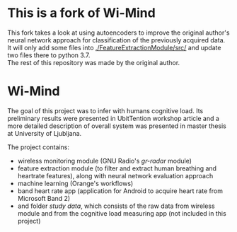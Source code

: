 # This is a fork of Wi-Mind
This fork takes a look at using autoencoders to improve the original author's neural network approach for classification of the previously acquired data.  
It will only add some files into [./FeatureExtractionModule/src/](/FeatureExtractionModule/src/) and update two files there to python 3.7.  
The rest of this repository was made by the original author.  

# Wi-Mind

The goal of this project was to infer with humans cognitive load. Its preliminary results were presented in UbitTention workshop article and a more detailed description of overall system was presented in master thesis at University of Ljubljana.

The project contains:
* wireless monitoring module (GNU Radio's *gr-radar* module) 
* feature extraction module (to filter and extract human breathing and heartrate features), along with neural network evaluation approach
* machine learning (Orange's workflows)
* band heart rate app (application for Android to acquire heart rate from Microsoft Band 2)
* and folder *study data*, which consists of the raw data from wireless module and from the cognitive load measuring app (not included in this project) 